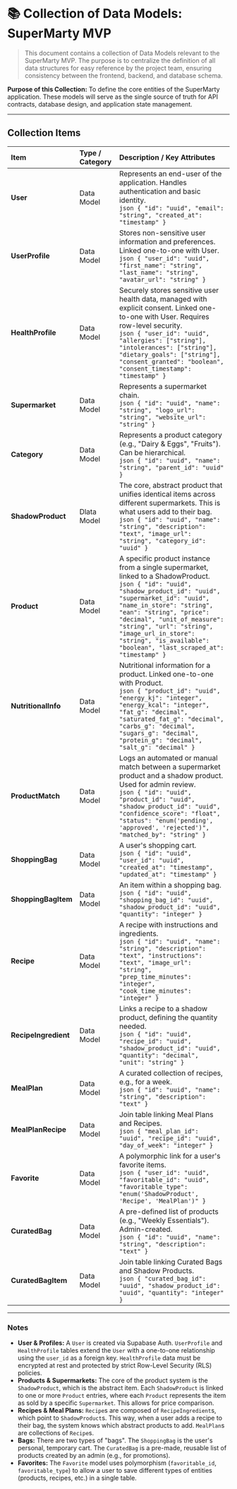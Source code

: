 # 📚 Collection of Data Models: SuperMarty MVP

> This document contains a collection of Data Models relevant to the SuperMarty MVP. The purpose is to centralize the definition of all data structures for easy reference by the project team, ensuring consistency between the frontend, backend, and database schema.

**Purpose of this Collection:** To define the core entities of the SuperMarty application. These models will serve as the single source of truth for API contracts, database design, and application state management.

---

## Collection Items

| Item | Type / Category | Description / Key Attributes |
| :--- |:----------------| :--- |
| **User** | Data Model      | Represents an end-user of the application. Handles authentication and basic identity. <br> ```json { "id": "uuid", "email": "string", "created_at": "timestamp" } ``` |
| **UserProfile** | Data Model      | Stores non-sensitive user information and preferences. Linked one-to-one with User. <br> ```json { "user_id": "uuid", "first_name": "string", "last_name": "string", "avatar_url": "string" } ``` |
| **HealthProfile** | Data Model      | Securely stores sensitive user health data, managed with explicit consent. Linked one-to-one with User. Requires row-level security. <br> ```json { "user_id": "uuid", "allergies": ["string"], "intolerances": ["string"], "dietary_goals": ["string"], "consent_granted": "boolean", "consent_timestamp": "timestamp" } ``` |
| **Supermarket** | Data Model      | Represents a supermarket chain. <br> ```json { "id": "uuid", "name": "string", "logo_url": "string", "website_url": "string" } ``` |
| **Category** | Data Model      | Represents a product category (e.g., "Dairy & Eggs", "Fruits"). Can be hierarchical. <br> ```json { "id": "uuid", "name": "string", "parent_id": "uuid" } ``` |
| **ShadowProduct** | Dlata Model     | The core, abstract product that unifies identical items across different supermarkets. This is what users add to their bag. <br> ```json { "id": "uuid", "name": "string", "description": "text", "image_url": "string", "category_id": "uuid" } ``` |
| **Product** | Data Model      | A specific product instance from a single supermarket, linked to a ShadowProduct. <br> ```json { "id": "uuid", "shadow_product_id": "uuid", "supermarket_id": "uuid", "name_in_store": "string", "ean": "string", "price": "decimal", "unit_of_measure": "string", "url": "string", "image_url_in_store": "string", "is_available": "boolean", "last_scraped_at": "timestamp" } ``` |
| **NutritionalInfo** | Data Model      | Nutritional information for a product. Linked one-to-one with Product. <br> ```json { "product_id": "uuid", "energy_kj": "integer", "energy_kcal": "integer", "fat_g": "decimal", "saturated_fat_g": "decimal", "carbs_g": "decimal", "sugars_g": "decimal", "protein_g": "decimal", "salt_g": "decimal" } ``` |
| **ProductMatch** | Data Model      | Logs an automated or manual match between a supermarket product and a shadow product. Used for admin review. <br> ```json { "id": "uuid", "product_id": "uuid", "shadow_product_id": "uuid", "confidence_score": "float", "status": "enum('pending', 'approved', 'rejected')", "matched_by": "string" } ``` |
| **ShoppingBag** | Data Model      | A user's shopping cart. <br> ```json { "id": "uuid", "user_id": "uuid", "created_at": "timestamp", "updated_at": "timestamp" } ``` |
| **ShoppingBagItem** | Data Model      | An item within a shopping bag. <br> ```json { "id": "uuid", "shopping_bag_id": "uuid", "shadow_product_id": "uuid", "quantity": "integer" } ``` |
| **Recipe** | Data Model      | A recipe with instructions and ingredients. <br> ```json { "id": "uuid", "name": "string", "description": "text", "instructions": "text", "image_url": "string", "prep_time_minutes": "integer", "cook_time_minutes": "integer" } ``` |
| **RecipeIngredient** | Data Model      | Links a recipe to a shadow product, defining the quantity needed. <br> ```json { "id": "uuid", "recipe_id": "uuid", "shadow_product_id": "uuid", "quantity": "decimal", "unit": "string" } ``` |
| **MealPlan** | Data Model      | A curated collection of recipes, e.g., for a week. <br> ```json { "id": "uuid", "name": "string", "description": "text" } ``` |
| **MealPlanRecipe** | Data Model      | Join table linking Meal Plans and Recipes. <br> ```json { "meal_plan_id": "uuid", "recipe_id": "uuid", "day_of_week": "integer" } ``` |
| **Favorite** | Data Model      | A polymorphic link for a user's favorite items. <br> ```json { "user_id": "uuid", "favoritable_id": "uuid", "favoritable_type": "enum('ShadowProduct', 'Recipe', 'MealPlan')" } ``` |
| **CuratedBag** | Data Model      | A pre-defined list of products (e.g., "Weekly Essentials"). Admin-created. <br> ```json { "id": "uuid", "name": "string", "description": "text" } ``` |
| **CuratedBagItem** | Data Model      | Join table linking Curated Bags and Shadow Products. <br> ```json { "curated_bag_id": "uuid", "shadow_product_id": "uuid", "quantity": "integer" } ``` |

---

### Notes

*   **User & Profiles:** A `User` is created via Supabase Auth. `UserProfile` and `HealthProfile` tables extend the `User` with a one-to-one relationship using the `user_id` as a foreign key. `HealthProfile` data must be encrypted at rest and protected by strict Row-Level Security (RLS) policies.
*   **Products & Supermarkets:** The core of the product system is the `ShadowProduct`, which is the abstract item. Each `ShadowProduct` is linked to one or more `Product` entries, where each `Product` represents the item as sold by a specific `Supermarket`. This allows for price comparison.
*   **Recipes & Meal Plans:** `Recipe`s are composed of `RecipeIngredient`s, which point to `ShadowProduct`s. This way, when a user adds a recipe to their bag, the system knows which abstract products to add. `MealPlan`s are collections of `Recipe`s.
*   **Bags:** There are two types of "bags". The `ShoppingBag` is the user's personal, temporary cart. The `CuratedBag` is a pre-made, reusable list of products created by an admin (e.g., for promotions).
*   **Favorites:** The `Favorite` model uses polymorphism (`favoritable_id`, `favoritable_type`) to allow a user to save different types of entities (products, recipes, etc.) in a single table.
